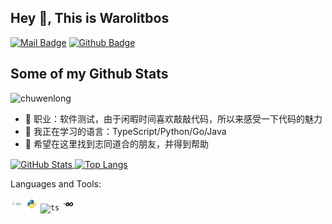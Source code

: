## Hey 👋, This is Warolitbos

[![Mail Badge](https://img.shields.io/badge/-Warolitbos@mail.sustech.edu.cn-c14438?style=flat&logo=Gmail&logoColor=white&link=mailto:Warolitbos@mail.sustech.edu.cn)](mailto:Warolitbos@mail.sustech.edu.cn) [![Github Badge](https://img.shields.io/badge/-chuwenlong-grey?style=flat&logo=github&logoColor=white&link=https://github.com/chuwenlong/)](https://www.github.com/chuwenlong/)
## Some of my Github Stats
<p align=left> <img src=https://komarev.com/ghpvc/?username=chuwenlong alt=chuwenlong /> </p>

- 🔭 职业：软件测试，由于闲暇时间喜欢敲敲代码，所以来感受一下代码的魅力
- 🌱 我正在学习的语言：TypeScript/Python/Go/Java
- 👯 希望在这里找到志同道合的朋友，并得到帮助

<a href="https://github.com/chuwenlong">
  <img align="center" alt="GitHub Stats" src="https://github-readme-stats.vercel.app/api?username=chuwenlong&show_icons=true&include_all_commits=true" />
</a>
<a href="https://github.com/chuwenlong">
  <img align="center" alt="Top Langs" src="https://github-readme-stats.vercel.app/api/top-langs/?username=chuwenlong&layout=compact" />
</a>

Languages and Tools:

<code><img height="20" src="https://raw.githubusercontent.com/github/explore/80688e429a7d4ef2fca1e82350fe8e3517d3494d/topics/java/java.png" alt="java"></code>
<code><img height="20" src="https://raw.githubusercontent.com/github/explore/80688e429a7d4ef2fca1e82350fe8e3517d3494d/topics/python/python.png" alt="python"></code>
<code><img height="20" src="https://unimys.com/wp-content/uploads/2020/08/img_5f35a8ee56e1f-300x300.png" alt="ts"></code>
<code><img height="20" src="https://raw.githubusercontent.com/github/explore/80688e429a7d4ef2fca1e82350fe8e3517d3494d/topics/go/go.png" alt="go"></code>

<!-- 
**chuwenlong/chuwenlong** is a ✨ _special_ ✨ repository because its `README.md` (this file) appears on your GitHub profile.

Here are some ideas to get you started:

- 🔭 职业：软件测试，由于闲暇时间喜欢敲敲代码，所以来感受一下代码的魅力
- 🌱 我正在学习的语言：TypeScript/Python/Go/Java
- 👯 希望在这里找到志同道合的朋友，并得到帮助
- 🤔 I’m looking for help with ...
- 💬 Ask me about ...
- 📫 How to reach me: ...
- 😄 Pronouns: ...
- ⚡ Fun fact: ...
-->
